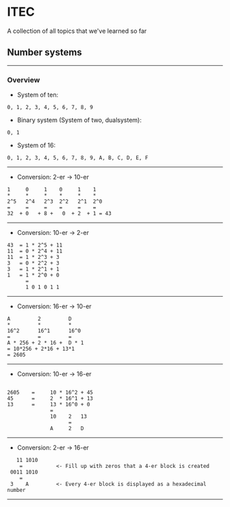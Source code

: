# ITEC
A collection of all topics that we've learned so far
## Number systems
---
### Overview
- System of ten:
```
0, 1, 2, 3, 4, 5, 6, 7, 8, 9
```
- Binary system (System of two, dualsystem): 
```
0, 1
``` 
- System of 16:
```
0, 1, 2, 3, 4, 5, 6, 7, 8, 9, A, B, C, D, E, F
```
---
- Conversion: 2-er -> 10-er 
```
1     0     1    0     1    1
*     *     *    *     *    *
2^5   2^4   2^3  2^2   2^1  2^0
=     =     =    =     =    =
32  + 0   + 8 +   0  + 2  + 1 = 43 
```
---

- Conversion: 10-er -> 2-er
```
43  = 1 * 2^5 + 11
11  = 0 * 2^4 + 11
11  = 1 * 2^3 + 3
3   = 0 * 2^2 + 3
3   = 1 * 2^1 + 1
1   = 1 * 2^0 + 0
      =
      1 0 1 0 1 1
```
---
- Conversion: 16-er -> 10-er
```
A         2         D
*         *         *
16^2      16^1      16^0
=         =         =
A * 256 + 2 * 16 +  D * 1
= 10*256 + 2*16 + 13*1 
= 2605
```
---
- Conversion: 10-er -> 16-er
```

2605    =     10 * 16^2 + 45
45      =     2  * 16^1 + 13
13      =     13 * 16^0 + 0
              =
              10    2   13
                    =
              A     2   D
```
---
- Conversion: 2-er -> 16-er
```
   11 1010
    =           <- Fill up with zeros that a 4-er block is created
 0011 1010
    =
 3    A         <- Every 4-er block is displayed as a hexadecimal number
 ```
---

